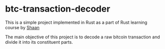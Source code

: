# btc-transaction-decoder

This is a simple project implemented in Rust as a part of Rust learning course by [Shaan](https://github.com/sb1752)

The main objective of this project is to decode a raw bitcoin transaction and divide it into its constituent parts. 